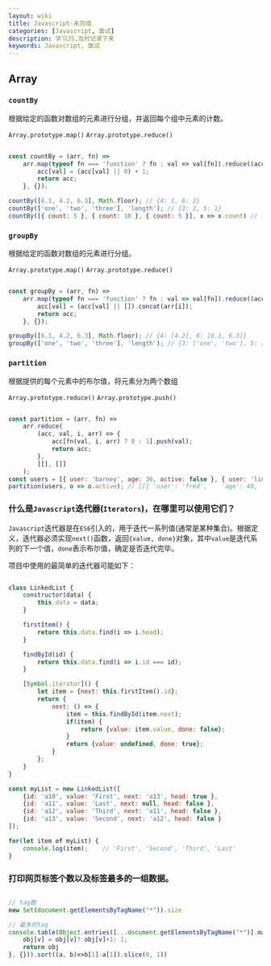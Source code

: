 ```yaml
---
layout: wiki
title: Javascript-未完成
categories: [Javascript, 面试]
description: 学习JS,及时记录下来
keywords: Javascript, 面试
---
```


## Array

### `countBy`

根据给定的函数对数组的元素进行分组，并返回每个组中元素的计数。

`Array.prototype.map()` `Array.prototype.reduce()`

```js

const countBy = (arr, fn) => 
    arr.map(typeof fn === 'function' ? fn : val => val[fn]).reduce((acc, val) => {
        acc[val] = (acc[val] || 0) + 1;
        return acc;
    }, {});

countBy([6.1, 4.2, 6.3], Math.floor); // {4: 1, 6: 2}
countBy(['one', 'two', 'three'], 'length'); // {3: 2, 5: 1}
countBy([{ count: 5 }, { count: 10 }, { count: 5 }], x => x.count) // {5: 2, 10: 1}

```

### `groupBy`

根据给定的函数对数组的元素进行分组。

`Array.prototype.map()` `Array.prototype.reduce()`

```js

const groupBy = (arr, fn) =>
    arr.map(typeof fn === 'function' ? fn : val => val[fn]).reduce((acc, val, i) => {
        acc[val] = (acc[val] || []).concat(arr[i]);
        return acc;
    }, {});

groupBy([6.1, 4.2, 6.3], Math.floor); // {4: [4.2], 6: [6.1, 6.3]}
groupBy(['one', 'two', 'three'], 'length'); // {3: ['one', 'two'], 5: ['three']}

```

### `partition`

根据提供的每个元素中的布尔值，将元素分为两个数组

`Array.prototype.reduce()` `Array.prototype.push()`

```js

const partition = (arr, fn) =>
    arr.reduce(
        (acc, val, i, arr) => {
            acc[fn(val, i, arr) ? 0 : 1].push(val);
            return acc;
        },
        [[], []]
    );
const users = [{ user: 'barney', age: 36, active: false }, { user: 'lint', age: 16, active: false }, { user: 'fred', age: 40, active: true }];
partition(users, o => o.active); // [[{ 'user': 'fred',    'age': 40, 'active': true }],[{ 'user': 'barney',  'age': 36, 'active': false }, { user: 'lint', age: 16, active: false }]]

```

### 什么是`Javascript`迭代器(`Iterators`)，在哪里可以使用它们？

`Javascript`迭代器是在`ES6`引入的，用于迭代一系列值(通常是某种集合)。根据定义，迭代器必须实现`next()`函数，返回`{value, done}`对象，其中`value`是迭代系列的下一个值，`done`表示布尔值，确定是否迭代完毕。

项目中使用的最简单的迭代器可能如下：

```js

class LinkedList {
    constructor(data) {
        this.data = data;
    }

    firstItem() {
        return this.data.find(i => i.head);
    }

    findById(id) {
        return this.data.find(i => i.id === id);
    }

    [Symbol.iterator]() {
        let item = {next: this.firstItem().id};
        return {
            next: () => {
                item = this.findById(item.next);
                if(item) {
                    return {value: item.value, done: false};
                }
                return {value: undefined, done: true};
            }
        };
    }
}

const myList = new LinkedList([
    {id: 'a10', value: 'First', next: 'a13', head: true },
    {id: 'a11', value: 'Last', next: null, head: false },
    {id: 'a12', value: 'Third', next: 'a11', head: false },
    {id: 'a13', value: 'Second', next: 'a12', head: false }
]);

for(let item of myList) {
    console.log(item);    // 'First', 'Second', 'Third', 'Last'
}

```


### 打印网页标签个数以及标签最多的一组数据。

```js

// tag数
new Set(document.getElementsByTagName("*")).size

// 最多的tag
console.table(Object.entries([...document.getElementsByTagName("*")].map(v=>v.nodeName).reduce((obj, v)=>{
    obj[v] = obj[v]? obj[v]+1: 1;
    return obj
}, {})).sort((a, b)=>b[1]-a[1]).slice(0, 1))

```


